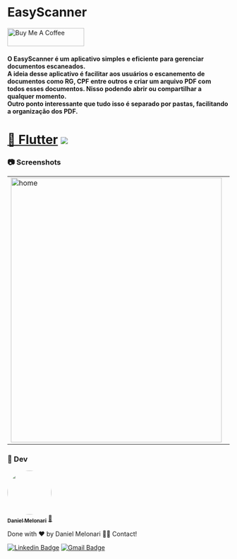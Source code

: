 # EasyScanner

<a href="https://www.buymeacoffee.com/danielmelonari" target="_blank"><img src="https://cdn.buymeacoffee.com/buttons/default-orange.png" alt="Buy Me A Coffee" height="41" width="174"></a>

#### O EasyScanner é um aplicativo simples e eficiente para gerenciar documentos escaneados.<br> A ideia desse aplicativo é facilitar aos usuários o escanemento de documentos como RG, CPF entre outros e criar um arquivo PDF com todos esses documentos. Nisso podendo abrir ou compartilhar a qualquer momento.<br> Outro ponto interessante que tudo isso é separado por pastas, facilitando a organização dos PDF.

<h1 align="">
    <a href="https://flutter.dev/">🔗 Flutter</a>
<img src="https://img.shields.io/badge/Flutter-Version3.7.0-blue"/>
</h1>

### :camera:  Screenshots

<table>
  <tr>
    <td>
        <img align="left" width="478" alt="home" src="https://github.com/llFurtll/easy_scanner/assets/48370450/61b5aa96-9529-4085-a222-03954978ccc0" height="600px" width="250px">
    </td>
    <td>
        <img align="left" width="476" alt="configuracao" src="https://github.com/llFurtll/easy_scanner/assets/48370450/274b1f25-5a43-4d3e-b62a-b296c5e121ff" height="600px" width="250px">
    </td>
    <td>
        <img align="left" width="477" alt="anotacao" src="https://github.com/llFurtll/easy_scanner/assets/48370450/7dc13b80-a1bc-4754-b903-e6dfdd34e492" height="600px" width="250px">
  </tr>
</table>

### :man:  Dev
<a href="https://www.linkedin.com/in/daniel-melonari-5413a7197/" target="_blank">
 <img style="border-radius: 50%;" src="https://avatars.githubusercontent.com/u/48370450?v=4" width="100px;" height="100px" alt=""/>
 <br />
 <sub><b>Daniel Melonari</b></sub></a> <a href="https://www.linkedin.com/in/daniel-melonari-5413a7197/" title="Linkedin" target="_blank">🚀</a>


Done with ❤️ by Daniel Melonari 👋🏽 Contact!

[![Linkedin Badge](https://img.shields.io/badge/-Daniel-blue?style=flat-square&logo=Linkedin&logoColor=white&link=https://www.linkedin.com/in/daniel-melonari-5413a7197/)](https://www.linkedin.com/in/daniel-melonari-5413a7197/) 
[![Gmail Badge](https://img.shields.io/badge/-danielmelonari@gmail.com-c14438?style=flat-square&logo=Gmail&logoColor=white&link=mailto:danielmelonari@gmail.com)](mailto:danielmelonari@gmail.com)
